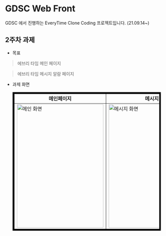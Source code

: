 # GDSC Web Front
 GDSC 에서 진행하는 EveryTime Clone Coding 프로젝트입니다. (21.09.14~)
## 2주차 과제
- 목표
> 에브리 타임 메인 페이지

> 에브리 타임 메시지 알람 페이지
- 과제 화면
  <table border="5" bordercolor="black" >
    <tbody>
      <tr>
        <td  align="center"><b>메인페이지</b></td>
        <td  align="center"><b>메시지</b></td>
      </tr>
    </tbody>
  
    <tbody>
      <tr>
        <td><img width="280px" height="400" alt="메인 화면" src="https://user-images.githubusercontent.com/32264819/134934031-f254f05a-664a-4e71-9d26-fb69c5e0e7d6.png"></td>
        <td><img width="280px" height="400" alt="메시지 화면" src="https://user-images.githubusercontent.com/32264819/134938068-d862325f-b84e-4336-948d-4526d906d0b0.png"></td>
      </tr>
    </tbody>
  </table>
